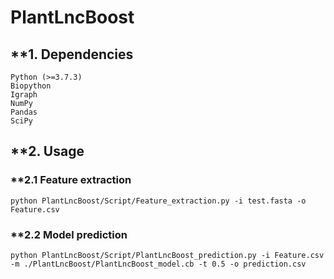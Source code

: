 # PlantLncBoost

## **1. Dependencies
    Python (>=3.7.3)
    Biopython
    Igraph
    NumPy
    Pandas
    SciPy


## **2. Usage

### **2.1 Feature extraction

    python PlantLncBoost/Script/Feature_extraction.py -i test.fasta -o Feature.csv

### **2.2 Model prediction

    python PlantLncBoost/Script/PlantLncBoost_prediction.py -i Feature.csv -m ./PlantLncBoost/PlantLncBoost_model.cb -t 0.5 -o prediction.csv
